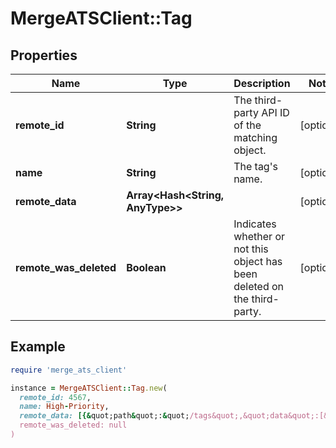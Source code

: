 # MergeATSClient::Tag

## Properties

| Name | Type | Description | Notes |
| ---- | ---- | ----------- | ----- |
| **remote_id** | **String** | The third-party API ID of the matching object. | [optional] |
| **name** | **String** | The tag&#39;s name. | [optional] |
| **remote_data** | **Array&lt;Hash&lt;String, AnyType&gt;&gt;** |  | [optional] |
| **remote_was_deleted** | **Boolean** | Indicates whether or not this object has been deleted on the third-party. | [optional] |

## Example

```ruby
require 'merge_ats_client'

instance = MergeATSClient::Tag.new(
  remote_id: 4567,
  name: High-Priority,
  remote_data: [{&quot;path&quot;:&quot;/tags&quot;,&quot;data&quot;:[&quot;Varies by platform&quot;]}],
  remote_was_deleted: null
)
```

